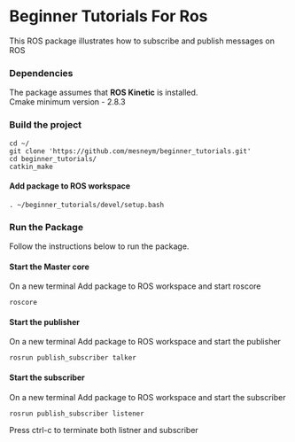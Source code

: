 # Beginner Tutorials For Ros
This ROS package illustrates how to subscribe and publish messages on ROS

### Dependencies
The package assumes that **ROS Kinetic** is installed.  
Cmake minimum version - 2.8.3   

### Build the project

```
cd ~/
git clone 'https://github.com/mesneym/beginner_tutorials.git'
cd beginner_tutorials/
catkin_make
```
#### Add package to ROS workspace
```
. ~/beginner_tutorials/devel/setup.bash
```

### Run the Package
Follow the instructions below to run the package.


#### Start the Master core
On a new terminal Add package to ROS workspace and start roscore
```
roscore
```

#### Start the publisher
On a new terminal Add package to ROS workspace and start the publisher
```
rosrun publish_subscriber talker
```

#### Start the subscriber
On a new terminal Add package to ROS workspace and start the subscriber
```
rosrun publish_subscriber listener
```
Press ctrl-c to terminate both listner and subscriber
